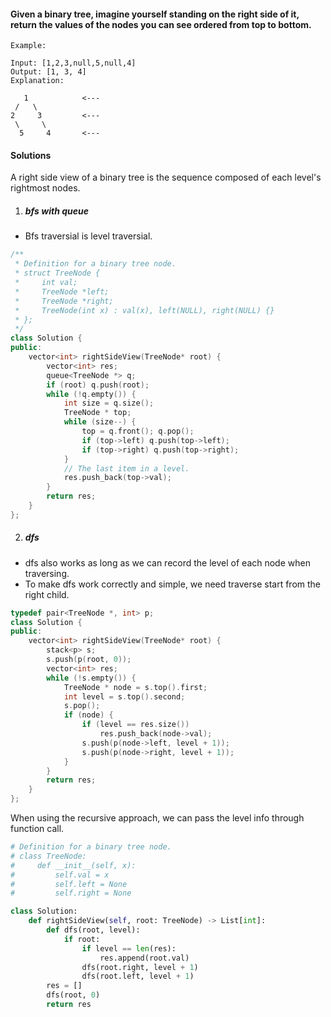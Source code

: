 #### Given a binary tree, imagine yourself standing on the right side of it, return the values of the nodes you can see ordered from top to bottom.

```
Example:

Input: [1,2,3,null,5,null,4]
Output: [1, 3, 4]
Explanation:

   1            <---
 /   \
2     3         <---
 \     \
  5     4       <---
```

#### Solutions

A right side view of a binary tree is the sequence composed of each level's rightmost nodes.

1. ##### bfs with queue

- Bfs traversial is level traversial.

```c++
/**
 * Definition for a binary tree node.
 * struct TreeNode {
 *     int val;
 *     TreeNode *left;
 *     TreeNode *right;
 *     TreeNode(int x) : val(x), left(NULL), right(NULL) {}
 * };
 */
class Solution {
public:
    vector<int> rightSideView(TreeNode* root) {
        vector<int> res;
        queue<TreeNode *> q;
        if (root) q.push(root);
        while (!q.empty()) {
            int size = q.size();
            TreeNode * top;
            while (size--) {
                top = q.front(); q.pop();
                if (top->left) q.push(top->left);
                if (top->right) q.push(top->right);
            }
            // The last item in a level.
            res.push_back(top->val);
        }
        return res;
    }
};
```

2. ##### dfs

- dfs also works as long as we can record the level of each node when traversing.
- To make dfs work correctly and simple, we need traverse start from the right child.

```c++
typedef pair<TreeNode *, int> p;
class Solution {
public:
    vector<int> rightSideView(TreeNode* root) {
        stack<p> s;
        s.push(p(root, 0));
        vector<int> res;
        while (!s.empty()) {
            TreeNode * node = s.top().first;
            int level = s.top().second;
            s.pop();
            if (node) {
                if (level == res.size())
                    res.push_back(node->val);
                s.push(p(node->left, level + 1));
                s.push(p(node->right, level + 1));
            }
        }
        return res;
    }
};
```

When using the recursive approach, we can pass the level info through function call.

```python
# Definition for a binary tree node.
# class TreeNode:
#     def __init__(self, x):
#         self.val = x
#         self.left = None
#         self.right = None

class Solution:
    def rightSideView(self, root: TreeNode) -> List[int]:
        def dfs(root, level):
            if root:
                if level == len(res):
                    res.append(root.val)
                dfs(root.right, level + 1)
                dfs(root.left, level + 1)
        res = []
        dfs(root, 0)
        return res
```